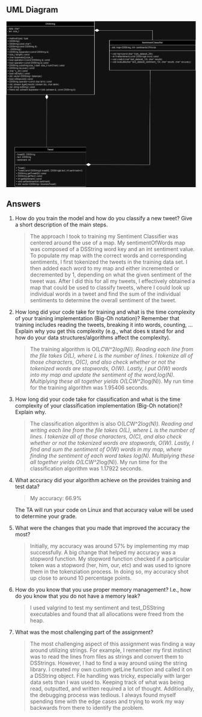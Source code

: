 ## UML Diagram

![UML Class Diagram](UML_class.png)

## Answers

1. How do you train the model and how do you classify a new tweet? Give a short description of the main steps.

    > The approach I took to training my Sentiment Classifier was centered around the use of a map. My sentimentOfWords map was composed of a DSString word key and an int sentiment value. To populate my map with the correct words and corresponding sentiments, I first tokenized the tweets in the training data set. I then added each word to my map and either incremented or decremented by 1, depending on what the given sentiment of the tweet was. After I did this for all my tweets, I effectively obtained a map that could be used to classify tweets, where I could look up individual words in a tweet and find the sum of the individual sentiments to determine the overall sentiment of the tweet.

2. How long did your code take for training and what is the time complexity of your training implementation (Big-Oh notation)? Remember that training includes reading the tweets, breaking it into words, counting, ... Explain why you get this complexity (e.g., what does `N` stand for and how do your data structures/algorithms affect the complexity).

   > The training algorithm is O(L*C*W^2*log(N)). Reading each line from the file takes O(L), where L is the number of lines. I tokenize all of those characters, O(C), and also check whether or not the tokenized words are stopwords, O(W). Lastly, I put O(W) words into my map and update the sentiment of the word,log(N). Multiplying these all together yields O(L*C*W^2*log(N)). My run time for the training algorithm was 1.95406 seconds.

3. How long did your code take for classification and what is the time complexity of your classification implementation (Big-Oh notation)? Explain why.

   > The classification algorithm is also O(L*C*W^2*log(N)). Reading and writing each line from the file takes O(L), where L is the number of lines. I tokenize all of those characters, O(C), and also check whether or not the tokenized words are stopwords, O(W). Lastly, I find and sum the sentiment of O(W) words in my map, where finding the sentiment of each word takes log(N). Multiplying these all together yields O(L*C*W^2*log(N)). My run time for the classification algorithm was 1.17922 seconds. 

4. What accuracy did your algorithm achieve on the provides training and test data? 

   > My accuracy: 66.9%

   The TA will run your code on Linux and that accuracy value will be used to determine your grade.

5. What were the changes that you made that improved the accuracy the most?
   
   > Initially, my accuracy was around 57% by implementing my map successfully. A big change that helped my accuracy was a stopword function. My stopword function checked if a particular token was a stopword (her, him, our, etc) and was used to ignore them in the tokenziation process. In doing so, my accuracy shot up close to around 10 percentage points. 

6. How do you know that you use proper memory management? I.e., how do you know that you do not have
   a memory leak?

   > I used valgrind to test my sentiment and test_DSString executables and found that all allocations were freed from the heap.

6. What was the most challenging part of the assignment?

   > The most challenging aspect of this assignment was finding a way around utilizing strings. For example, I remember my first instinct was to read the lines from files as strings and convert them to DSStrings. However, I had to find a way around using the string library. I created my own custom getLine function and called it on a DSString object. File handling was tricky, especially with larger data sets than I was used to. Keeping track of what was being read, outputted, and written required a lot of thought. Additionally, the debugging process was tedious. I always found myself spending time with the edge cases and trying to work my way backwards from there to identify the problem.